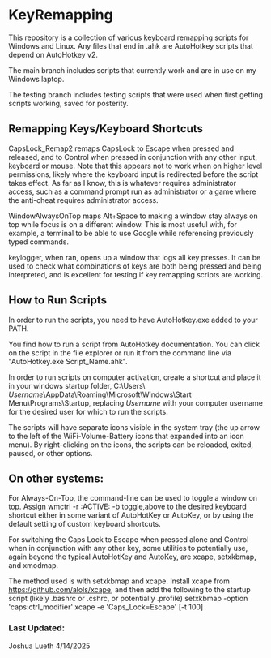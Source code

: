 # KeyRemapping
This repository is a collection of various keyboard remapping scripts for Windows and Linux. Any files that end in .ahk are AutoHotkey scripts that depend on AutoHotkey v2. 

The main branch includes scripts that currently work and are in use on my Windows laptop.

The testing branch includes testing scripts that were used when first getting scripts working, saved for posterity.

## Remapping Keys/Keyboard Shortcuts

CapsLock_Remap2 remaps CapsLock to Escape when pressed and released, and to Control when pressed in conjunction with any other input, keyboard or mouse. Note that this appears not to work when on higher level permissions, likely where the keyboard input is redirected before the script takes effect. As far as I know, this is whatever requires administrator access, such as a command prompt run as administrator or a game where the anti-cheat requires administrator access.

WindowAlwaysOnTop maps Alt+Space to making a window stay always on top while focus is on a different window. This is most useful with, for example, a terminal to be able to use Google while referencing previously typed commands.

keylogger, when ran, opens up a window that logs all key presses. It can be used to check what combinations of keys are both being pressed and being interpreted, and is excellent for testing if key remapping scripts are working.

## How to Run Scripts

In order to run the scripts, you need to have AutoHotkey.exe added to your PATH.

You find how to run a script from AutoHotkey documentation. You can click on the script in the file explorer or run it from the command line via "AutoHotkey.exe Script_Name.ahk".

In order to run scripts on computer activation, create a shortcut and place it in your windows startup folder, C:\Users\ *Username*\AppData\Roaming\Microsoft\Windows\Start Menu\Programs\Startup, replacing *Username* with your computer username for the desired user for which to run the scripts.

The scripts will have separate icons visible in the system tray (the up arrow to the left of the WiFi-Volume-Battery icons that expanded into an icon menu). By right-clicking on the icons, the scripts can be reloaded, exited, paused, or other options.

## On other systems:

For Always-On-Top, the command-line can be used to toggle a window on top. Assign
wmctrl -r :ACTIVE: -b toggle,above
to the desired keyboard shortcut either in some variant of AutoHotKey or AutoKey, or by using the default setting of custom keyboard shortcuts.

For switching the Caps Lock to Escape when pressed alone and Control when in conjunction with any other key, some utilities to potentially use, again beyond the typical AutoHotKey and AutoKey, are xcape, setxkbmap, and xmodmap.

The method used is with setxkbmap and xcape. Install xcape from https://github.com/alols/xcape, and then add the following to the startup script (likely .bashrc or .cshrc, or potentially .profile)
setxkbmap -option 'caps:ctrl_modifier'
xcape -e 'Caps_Lock=Escape' [-t 100]

### Last Updated:
Joshua Lueth
4/14/2025
